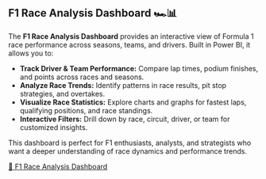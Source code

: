 ## F1 Race Analysis Dashboard 🏎️📊

The **F1 Race Analysis Dashboard** provides an interactive view of Formula 1 race performance across seasons, teams, and drivers. Built in Power BI, it allows you to:

- **Track Driver & Team Performance:** Compare lap times, podium finishes, and points across races and seasons.  
- **Analyze Race Trends:** Identify patterns in race results, pit stop strategies, and overtakes.  
- **Visualize Race Statistics:** Explore charts and graphs for fastest laps, qualifying positions, and race standings.  
- **Interactive Filters:** Drill down by race, circuit, driver, or team for customized insights.  

This dashboard is perfect for F1 enthusiasts, analysts, and strategists who want a deeper understanding of race dynamics and performance trends.

[🔗 F1 Race Analysis Dashboard](https://app.powerbi.com/view?r=eyJrIjoiMmZiNTA3ZDUtZWJmNy00Mzc2LWFlYTAtZmQ5ZWUyNTY5ZmIwIiwidCI6ImI0OTRiOGU1LTkyNTQtNDIzNi05OTViLTUxOGM3ZWIyZmE5NCJ9&pageName=2c9a6fec495b258f08ec)


